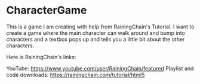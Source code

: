 # CharacterGame
This is a game I am creating with help from RainingChain's Tutorial. I want to create a game where the main character can walk around and bump into characters and a textbox pops up and tells you a little bit about the other characters.

Here is RainingChain's links: 

YouTube: https://www.youtube.com/user/RainingChain/featured
Playlist and code downloads: https://rainingchain.com/tutorial/html5
